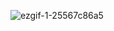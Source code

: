 ![ezgif-1-25567c86a5]([https://github.com/user-attachments/assets/be431ec9-d360-4940-8bbd-f8fffc8a1717](https://s1.ezgif.com/tmp/ezgif-1-25567c86a5.gif))

